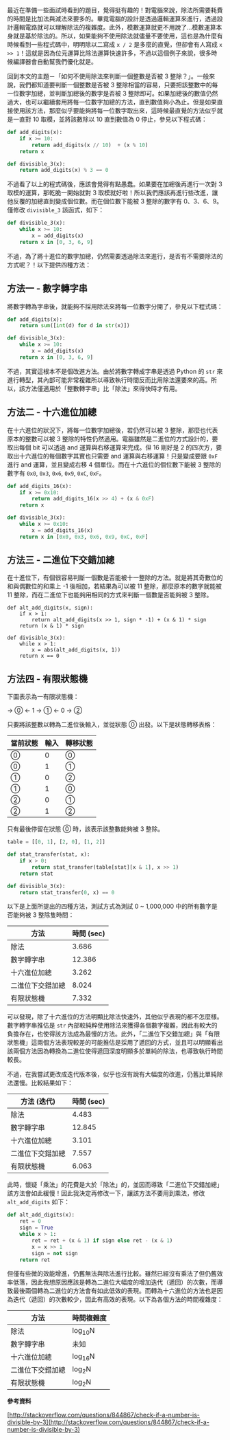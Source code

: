 <!--
[date]: 2013-12-14
[title]: 如何不使用除法來判斷一個整數是否被 3 整除
[name]: how-to-check-integer-is-divisible-by-3-without-division-operation
[tag]: number theory | 數論, finite state machine | 有限狀態機, hexadecimal | 十六進制
-->

最近在準備一些面試時看到的題目，覺得挺有趣的！對電腦來說，除法所需要耗費的時間是比加法與減法來要多的。畢竟電腦的設計是透過邏輯運算來進行，透過設計邏輯電路就可以理解除法的複雜度。此外，模數運算就更不用說了...模數運算本身就是基於除法的。所以，如果能夠不使用除法就儘量不要使用，這也是為什麼有時候看到一些程式碼中，明明除以二寫成 `x / 2` 是多麼的直覺，但卻會有人寫成 `x >> 1`！這就是因為位元運算比除法運算快速許多，不過以這個例子來說，很多時候編譯器會自動幫我們優化就是。

回到本文的主題－「如何不使用除法來判斷一個整數是否被 3 整除？」。一般來說，我們都知道要判斷一個整數是否被 3 整除相當的容易，只要把該整數中的每一位數字加總，並判斷加總後的數字是否被 3 整除即可。如果加總後的數值仍然過大，也可以繼續套用將每一位數字加總的方法，直到數值夠小為止。但是如果直接使用該方法，那麼似乎要能夠將每一位數字取出來，這時候最直覺的方法似乎就是一直對 10 取模，並將該數除以 10 直到數值為 0 停止，參見以下程式碼：

```Python
def add_digits(x):
	if x >= 10:
		return add_digits(x // 10)  + (x % 10)
	return x

def divisible_3(x):
	return add_digits(x) % 3 == 0
```

不過看了以上的程式碼後，應該會覺得有點愚蠢。如果要在加總後再進行一次對 3 取模的運算，那乾脆一開始就對 3 取模就好啦！所以我們應該再進行些改進，讓他反覆的加總直到變成個位數。而在個位數下能被 3 整除的數字有 0、3、6、9。僅修改 `divisible_3` 該函式，如下：

```Python
def divisible_3(x):
	while x >= 10:
		x = add_digits(x)
	return x in [0, 3, 6, 9]
```

不過，為了將十進位的數字加總，仍然需要透過除法來進行，是否有不需要除法的方式呢？！以下提供四種方法：

方法一 - 數字轉字串
-------------------

將數字轉為字串後，就能夠不採用除法來將每一位數字分開了，參見以下程式碼：

```Python
def add_digits(x):
	return sum([int(d) for d in str(x)])

def divisible_3(x):
	while x >= 10:
		x = add_digits(x)
	return x in [0, 3, 6, 9]
```

不過，其實這根本不是個改進方法。由於將數字轉成字串是透過 Python 的 `str` 來進行轉型，其內部可能非常複雜所以導致執行時間反而比用除法還要來的高。所以，該方法僅適用於「整數轉字串」比「除法」來得快時才有用。

方法二 - 十六進位加總
---------------------

在十六進位的狀況下，將每一位數字加總後，若仍然可以被 3 整除，那麼也代表原本的整數可以被 3 整除的特性仍然適用。電腦雖然是二進位的方式設計的，要取出每個 bit 可以透過 and 運算與右移運算來完成。但 16 剛好是 2 的四次方，要取出十六進位的每個數字其實也只需要 and 運算與右移運算！只是變成要跟 `0xF` 進行 and 運算，並且變成右移 4 個單位。而在十六進位的個位數下能被 3 整除的數字有 `0x0`, `0x3`, `0x6`, `0x9`, `0xC`, `0xF`。

```Python
def add_digits_16(x):
	if x >= 0x10:
		return add_digits_16(x >> 4) + (x & 0xF)
	return x

def divisible_3(x):
	while x >= 0x10:
		x = add_digits_16(x)
	return x in [0x0, 0x3, 0x6, 0x9, 0xC, 0xF]
```

方法三 - 二進位下交錯加總
-------------------------

在十進位下，有個很容易判斷一個數是否能被十一整除的方法。就是將其奇數位的和與偶數位的和乘上 -1 後相加，若結果為可以被 11 整除，那麼原本的數字就能被 11 整除，而在二進位下也能夠用相同的方式來判斷一個數是否能夠被 3 整除。

```
def alt_add_digits(x, sign):
	if x > 1:
		return alt_add_digits(x >> 1, sign * -1) + (x & 1) * sign
	return (x & 1) * sign

def divisible_3(x):
	while x > 1:
		x = abs(alt_add_digits(x, 1))
	return x == 0
```

方法四 - 有限狀態機
-------------------

下圖表示為一有限狀態機：

→ ⓪ ← 1 → ① ← 0 → ②

只要將該整數以轉為二進位後輸入，並從狀態 ⓪ 出發。以下是狀態轉移表格：

當前狀態 | 輸入 | 轉移狀態
-------- | ---- | --------
⓪        | 0    | ⓪
⓪        | 1    | ①
①        | 0    | ②
①        | 1    | ⓪
②        | 0    | ①
②        | 1    | ②

只有最後停留在狀態 ⓪ 時，該表示該整數能夠被 3 整除。

```Python
table = [[0, 1], [2, 0], [1, 2]]

def stat_transfer(stat, x):
	if x > 0:
		return stat_transfer(table[stat][x & 1], x >> 1)
	return stat

def divisible_3(x):
	return stat_transfer(0, x) == 0
```

以下是上面所提出的四種方法，測試方式為測試 0 ~ 1,000,000 中的所有數字是否能夠被 3 整除隻時間：

方法 | 時間 (sec)
---- | ----
除法 | 3.686
數字轉字串 | 12.386
十六進位加總 | 3.262
二進位下交錯加總 | 8.024
有限狀態機 | 7.332

可以發現，除了十六進位的方法明顯比除法快速外，其他似乎表現的都不怎麼樣。數字轉字串推估是 `str` 內部較純粹使用除法來獲得各個數字複雜，因此有較大的負擔存在，也使得該方法成為最慢的方法。此外，「二進位下交錯加總」與「有限狀態機」這兩個方法表現較差的可能推估是採用了遞回的方式，並且可以明顯看出該兩個方法因為轉換為二進位使得遞回深度明顯多於單純的除法，也導致執行時間較長。

不過，在我嘗試更改成迭代版本後，似乎也沒有說有大幅度的改進，仍舊比單純除法還慢。比較結果如下：

方法 (迭代) | 時間 (sec)
---- | ----
除法 | 4.483
數字轉字串 | 12.845
十六進位加總 | 3.101
二進位下交錯加總 | 7.557
有限狀態機 | 6.063

此時，懷疑「乘法」的花費是大於「除法」的，並因而導致「二進位下交錯加總」該方法會如此緩慢！因此我決定再修改一下，讓該方法不要用到乘法，修改 `alt_add_digits` 如下：

```Python
def alt_add_digits(x):
	ret = 0
	sign = True
	while x > 1:
		ret = ret + (x & 1) if sign else ret - (x & 1)
		x = x >> 1
		sign = not sign
	return ret
```

但僅有些微的效能增進，仍舊無法與除法進行比較。雖然已經沒有乘法了但仍舊效率低落，因此我想原因應該是轉為二進位大幅度的增加迭代（遞回）的次數，而導致最後兩個轉為二進位的方法會有如此低效的表現。而轉為十六進位的方法也是因為迭代（遞回）的次數較少，因此有高效的表現。以下為各個方法的時間複雜度：

方法 | 時間複雜度
---- | ----
除法 | log<sub>10</sub>N
數字轉字串 | 未知
十六進位加總 | log<sub>16</sub>N
二進位下交錯加總 | log<sub>2</sub>N
有限狀態機 | log<sub>2</sub>N

**參考資料**

[http://stackoverflow.com/questions/844867/check-if-a-number-is-divisible-by-3](http://stackoverflow.com/questions/844867/check-if-a-number-is-divisible-by-3)

